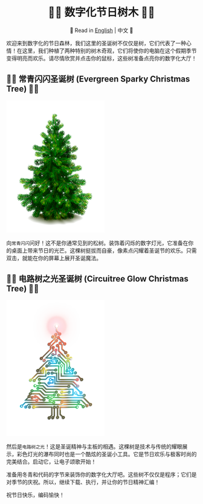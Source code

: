 <div align="center">

# 🌲🎉 数字化节日树木 🎉🌲

📜 Read in [English](README.md) | 中文 📜

</div>


欢迎来到数字化的节日森林，我们这里的圣诞树不仅仅是树，它们代表了一种心情！在这里，我们种植了两种特别的树木奇观，它们将使你的电脑在这个假期季节变得明亮而欢乐。请尽情欣赏并点击你的鼠标，这些树准备点亮你的数字化大厅！

## 🎅🌲 常青闪闪圣诞树 (Evergreen Sparky Christmas Tree) 🌟🎁

![常青闪闪圣诞树](EvergreenSparkyChristmasTree(常青闪闪圣诞树).png)

向`常青闪闪`问好！这不是你通常见到的松树。装饰着闪烁的数字灯光，它准备在你的桌面上带来节日的光芒。这棵树挺拔而自豪，像素点闪耀着圣诞节的欢乐。只需双击，就能在你的屏幕上展开圣诞魔法。

## 🔌💡 电路树之光圣诞树 (Circuitree Glow Christmas Tree) 🎄🔮

![电路树之光圣诞树](CircuitreeGlowChristmasTree(电路树之光圣诞树).png)

然后是`电路树之光`！这是圣诞精神与主板的相遇。这棵树是技术与传统的耀眼展示，彩色灯光的瀑布同时也是一个酷炫的圣诞小工具。它是节日欢乐与极客时尚的完美结合。启动它，让电子颂歌开始！

准备用冬青和代码的字节来装饰你的数字化大厅吧。这些树不仅仅是程序；它们是对季节的庆祝。所以，继续下载、执行，并让你的节日精神汇编！

祝节日快乐，编码愉快！
